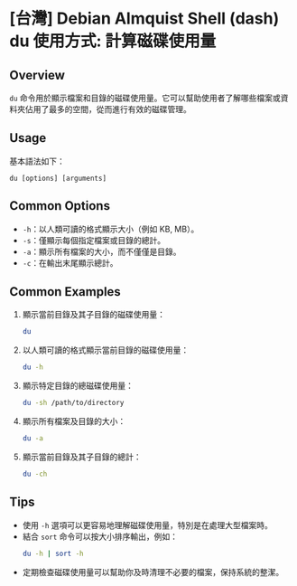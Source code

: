 # [台灣] Debian Almquist Shell (dash) du 使用方式: 計算磁碟使用量

## Overview
`du` 命令用於顯示檔案和目錄的磁碟使用量。它可以幫助使用者了解哪些檔案或資料夾佔用了最多的空間，從而進行有效的磁碟管理。

## Usage
基本語法如下：
```
du [options] [arguments]
```

## Common Options
- `-h`：以人類可讀的格式顯示大小（例如 KB, MB）。
- `-s`：僅顯示每個指定檔案或目錄的總計。
- `-a`：顯示所有檔案的大小，而不僅僅是目錄。
- `-c`：在輸出末尾顯示總計。

## Common Examples
1. 顯示當前目錄及其子目錄的磁碟使用量：
   ```bash
   du
   ```

2. 以人類可讀的格式顯示當前目錄的磁碟使用量：
   ```bash
   du -h
   ```

3. 顯示特定目錄的總磁碟使用量：
   ```bash
   du -sh /path/to/directory
   ```

4. 顯示所有檔案及目錄的大小：
   ```bash
   du -a
   ```

5. 顯示當前目錄及其子目錄的總計：
   ```bash
   du -ch
   ```

## Tips
- 使用 `-h` 選項可以更容易地理解磁碟使用量，特別是在處理大型檔案時。
- 結合 `sort` 命令可以按大小排序輸出，例如：
  ```bash
  du -h | sort -h
  ```
- 定期檢查磁碟使用量可以幫助你及時清理不必要的檔案，保持系統的整潔。